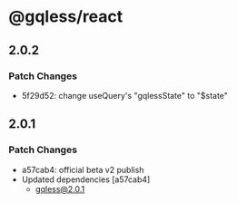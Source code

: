 # @gqless/react

## 2.0.2

### Patch Changes

- 5f29d52: change useQuery's "gqlessState" to "$state"

## 2.0.1

### Patch Changes

- a57cab4: official beta v2 publish
- Updated dependencies [a57cab4]
  - gqless@2.0.1
